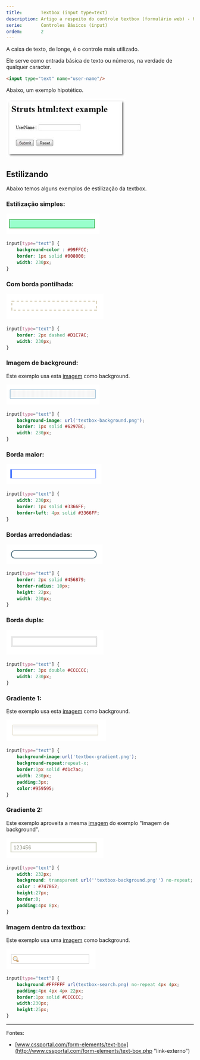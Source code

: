```yaml
---
title:       Textbox (input type=text)
description: Artigo a respeito do controle textbox (formulário web) - HTML e CSS
serie:       Controles Básicos (input)
ordem:       2
---
```


A caixa de texto, de longe, é o controle mais utilizado.

Ele serve como entrada básica de texto ou números, na verdade de qualquer caracter.

```html
<input type="text" name="user-name"/>
```

Abaixo, um exemplo hipotético.

![Ilustração de uma textbox](input-text.jpg "Ilustração de uma textbox")


Estilizando
---

Abaixo temos alguns exemplos de estilização da textbox.


### Estilização simples:

![](textbox-exemplo01.png)

```css
input[type="text"] {
    background-color : #99FFCC;
    border: 1px solid #008000;
    width: 230px;
}
```



### Com borda pontilhada:

![](textbox-exemplo02.png)

```css
input[type="text"] {
    border: 2px dashed #D1C7AC;
    width: 230px;
}
```



### Imagem de background:

Este exemplo usa esta [imagem](textbox-background.png) como background.

![](textbox-exemplo03.png)

```css
input[type="text"] {
    background-image: url('textbox-background.png');
    border: 1px solid #6297BC;
    width: 230px;
}
```



### Borda maior:

![](textbox-exemplo04.png)

```css
input[type="text"] {
    width: 230px;
    border: 1px solid #3366FF;
    border-left: 4px solid #3366FF;
}
```



### Bordas arredondadas:

![](textbox-exemplo05.png)

```css
input[type="text"] {
    border: 2px solid #456879;
    border-radius: 10px;
    height: 22px;
    width: 230px;
}
```



### Borda dupla:

![](textbox-exemplo06.png)

```css
input[type="text"] {
    border: 3px double #CCCCCC;
    width: 230px;
}
```



### Gradiente 1:

Este exemplo usa esta [imagem](textbox-gradient.jpg) como background.

![](textbox-exemplo07.png)

```css
input[type="text"] {
    background-image:url('textbox-gradient.png');
    background-repeat:repeat-x;
    border:1px solid #d1c7ac;
    width: 230px;
    padding:3px;
    color:#959595;
}
```



### Gradiente 2:

Este exemplo aproveita a mesma [imagem](textbox-gradient.png) do exemplo "Imagem de background".

![](textbox-exemplo08.png)

```css
input[type="text"] {
    width: 232px;
    background: transparent url(''textbox-background.png'') no-repeat;
    color : #747862;
    height:27px;
    border:0;
    padding:4px 8px;
}
```



### Imagem dentro da textbox:

Este exemplo usa uma [imagem](textbox-search.png) como background.

![](textbox-exemplo09.png)

```css
input[type="text"] {
    background:#FFFFFF url(textbox-search.png) no-repeat 4px 4px;
    padding:4px 4px 4px 22px;
    border:1px solid #CCCCCC;
    width:230px;
    height:25px;
}
```


- - -
Fontes:

- [www.cssportal.com/form-elements/text-box](http://www.cssportal.com/form-elements/text-box.php "link-externo")
